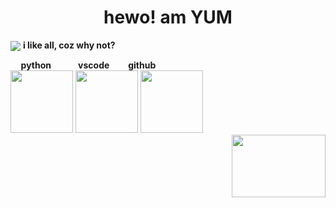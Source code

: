 <!---
- 👋 Hi, I’m @yumm-b612
- 👀 I’m interested in ...
- 🌱 I’m currently learning ...
- 💞️ I’m looking to collaborate on ...
-  ...
yumm-b612/yumm-b612 is a ✨ special ✨ repository because its `README.md` (this file) appears on your GitHub profile.
You can click the Preview link to take a look at your changes.
--->
<h1 align="center">hewo! am YUM</h1>

<div align = "left">
  <p>
    <img align="center" src="https://media1.giphy.com/media/UoLt6Tm8wlSnWGfSFs/giphy.webp?cid=ecf05e478ll84ldbusm2d5ffledkqj7p9od2giqwftru5a5s&rid=giphy.webp" />
    <b>i like all, coz why not?</b>
  </p>
  

<dev>
  <b>&nbsp&nbsp&nbsp&nbsp python &nbsp&nbsp&nbsp&nbsp&nbsp&nbsp&nbsp&nbsp&nbsp&nbsp&nbsp vscode  &nbsp&nbsp&nbsp&nbsp&nbsp&nbsp&nbsp  github</b> <br>
  <img src="https://i.giphy.com/media/LMt9638dO8dftAjtco/200.webp" width="100" />
  <img src="https://i.giphy.com/media/IdyAQJVN2kVPNUrojM/200.webp" width="100" />
  <img src="https://i.giphy.com/media/KzJkzjggfGN5Py6nkT/200.webp" width="100" />
</dev>

  
</div>

<!--
<a href="https://archlinux.org/"><img style="width="150" height="100" src="https://archlinux.org/static/logos/archlinux-logo-dark-90dpi.ebdee92a15b3.png"/></a>
&nbsp&nbsp&nbsp&nbsp&nbsp&nbsp&nbsp<b>wm:</b>&nbsp&nbsp&nbsp&nbsp&nbsp&nbsp&nbsp
<a href="https://dwm.suckless.org/"><img style="width="100" height="50" src="https://suckless.org/logo.svg"/></a>

<p>
<img align="center" src="https://github-readme-stats.vercel.app/api/top-langs/?username=yumm-b612&theme=dark&layout=compact" />
</p>
-->

<div align = "right">
<a href="https://discord.gg/NaXhwqWxV9"><img width="150" height="100" src="https://discord.com/assets/e4923594e694a21542a489471ecffa50.svg" /></a>
</div>
